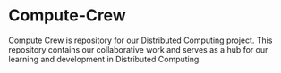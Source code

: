 # Compute-Crew
Compute Crew is repository for our Distributed Computing project. This repository contains our collaborative work and serves as a hub for our learning and development in Distributed Computing.

